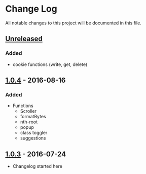 # Change Log
All notable changes to this project will be documented in this file.

## [Unreleased]
### Added
- cookie functions (write, get, delete)


## [1.0.4] - 2016-08-16
### Added
- Functions
	- Scroller
	- formatBytes
	- nth-root
	- popup
	- class toggler
	- suggestions


## [1.0.3] - 2016-07-24
- Changelog started here


[Unreleased]: https://github.com/viur-ignite/viur-ignite-js/compare/1.0.4...master
[1.0.4]: https://github.com/viur-ignite/viur-ignite-js/compare/1.0.3...1.0.4
[1.0.3]: https://github.com/viur-ignite/viur-ignite-js/compare/9ea72d71e86f4ed4d05c9cf36d7a6e2148216437...1.0.3
